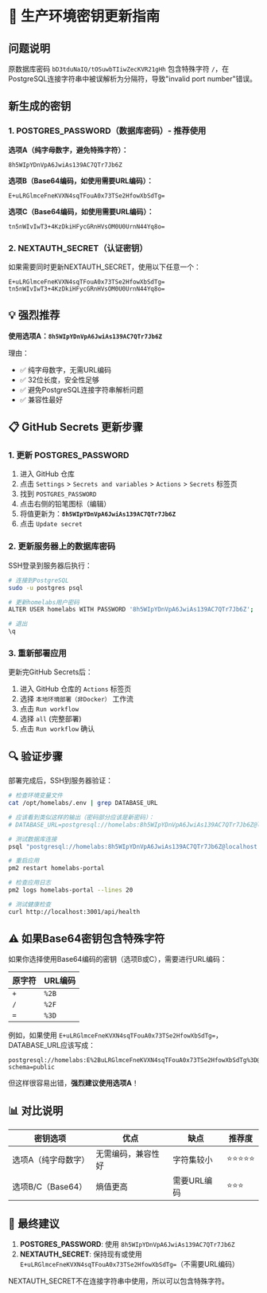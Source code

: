 # 🔐 生产环境密钥更新指南

## 问题说明

原数据库密码 `bD3tduNaIQ/tOSuwbTIiwZecKVR21gHh` 包含特殊字符 `/`，在PostgreSQL连接字符串中被误解析为分隔符，导致"invalid port number"错误。

## 新生成的密钥

### 1. POSTGRES_PASSWORD（数据库密码）- 推荐使用

**选项A（纯字母数字，避免特殊字符）：**
```
8h5WIpYDnVpA6JwiAs139AC7QTr7Jb6Z
```

**选项B（Base64编码，如使用需要URL编码）：**
```
E+uLRGlmceFneKVXN4sqTFouA0x73TSe2HfowXbSdTg=
```

**选项C（Base64编码，如使用需要URL编码）：**
```
tn5nWIvIwT3+4KzDkiHFycGRnHVsOM0U0UrnN44Yq8o=
```

### 2. NEXTAUTH_SECRET（认证密钥）

如果需要同时更新NEXTAUTH_SECRET，使用以下任意一个：
```
E+uLRGlmceFneKVXN4sqTFouA0x73TSe2HfowXbSdTg=
tn5nWIvIwT3+4KzDkiHFycGRnHVsOM0U0UrnN44Yq8o=
```

## 💡 强烈推荐

**使用选项A：`8h5WIpYDnVpA6JwiAs139AC7QTr7Jb6Z`**

理由：
- ✅ 纯字母数字，无需URL编码
- ✅ 32位长度，安全性足够
- ✅ 避免PostgreSQL连接字符串解析问题
- ✅ 兼容性最好

## 📋 GitHub Secrets 更新步骤

### 1. 更新 POSTGRES_PASSWORD

1. 进入 GitHub 仓库
2. 点击 `Settings` > `Secrets and variables` > `Actions` > `Secrets` 标签页
3. 找到 `POSTGRES_PASSWORD`
4. 点击右侧的铅笔图标（编辑）
5. 将值更新为：**`8h5WIpYDnVpA6JwiAs139AC7QTr7Jb6Z`**
6. 点击 `Update secret`

### 2. 更新服务器上的数据库密码

SSH登录到服务器后执行：

```bash
# 连接到PostgreSQL
sudo -u postgres psql

# 更新homelabs用户密码
ALTER USER homelabs WITH PASSWORD '8h5WIpYDnVpA6JwiAs139AC7QTr7Jb6Z';

# 退出
\q
```

### 3. 重新部署应用

更新完GitHub Secrets后：

1. 进入 GitHub 仓库的 `Actions` 标签页
2. 选择 `本地环境部署（非Docker）` 工作流
3. 点击 `Run workflow`
4. 选择 `all` (完整部署)
5. 点击 `Run workflow` 确认

## 🔍 验证步骤

部署完成后，SSH到服务器验证：

```bash
# 检查环境变量文件
cat /opt/homelabs/.env | grep DATABASE_URL

# 应该看到类似这样的输出（密码部分应该是新密码）：
# DATABASE_URL=postgresql://homelabs:8h5WIpYDnVpA6JwiAs139AC7QTr7Jb6Z@localhost:5432/homelabs_portal?schema=public

# 测试数据库连接
psql "postgresql://homelabs:8h5WIpYDnVpA6JwiAs139AC7QTr7Jb6Z@localhost:5432/homelabs_portal" -c "SELECT 1;"

# 重启应用
pm2 restart homelabs-portal

# 检查应用日志
pm2 logs homelabs-portal --lines 20

# 测试健康检查
curl http://localhost:3001/api/health
```

## ⚠️ 如果Base64密钥包含特殊字符

如果你选择使用Base64编码的密钥（选项B或C），需要进行URL编码：

| 原字符 | URL编码 |
|--------|---------|
| `+`    | `%2B`   |
| `/`    | `%2F`   |
| `=`    | `%3D`   |

例如，如果使用 `E+uLRGlmceFneKVXN4sqTFouA0x73TSe2HfowXbSdTg=`，
DATABASE_URL应该写成：
```
postgresql://homelabs:E%2BuLRGlmceFneKVXN4sqTFouA0x73TSe2HfowXbSdTg%3D@localhost:5432/homelabs_portal?schema=public
```

但这样很容易出错，**强烈建议使用选项A**！

## 📊 对比说明

| 密钥选项 | 优点 | 缺点 | 推荐度 |
|----------|------|------|--------|
| 选项A（纯字母数字） | 无需编码，兼容性好 | 字符集较小 | ⭐⭐⭐⭐⭐ |
| 选项B/C（Base64） | 熵值更高 | 需要URL编码 | ⭐⭐⭐ |

## 🎯 最终建议

1. **POSTGRES_PASSWORD**: 使用 `8h5WIpYDnVpA6JwiAs139AC7QTr7Jb6Z`
2. **NEXTAUTH_SECRET**: 保持现有或使用 `E+uLRGlmceFneKVXN4sqTFouA0x73TSe2HfowXbSdTg=`（不需要URL编码）

NEXTAUTH_SECRET不在连接字符串中使用，所以可以包含特殊字符。



